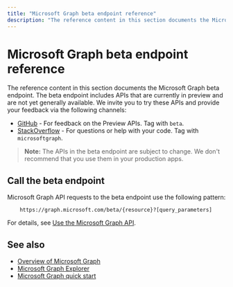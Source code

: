 ---title: "Microsoft Graph beta endpoint reference"description: "The reference content in this section documents the Microsoft Graph beta endpoint. The beta endpoint includes APIs that are currently in preview and are not yet generally available. We invite you to try these APIs and provide your feedback via the following channels:"---# Microsoft Graph beta endpoint reference

The reference content in this section documents the Microsoft Graph beta endpoint. The beta endpoint includes APIs that are currently in preview and are not yet generally available. We invite you to try these APIs and provide your feedback via the following channels:

- [GitHub](https://github.com/OfficeDev/microsoft-graph-docs/issues) - For feedback on the Preview APIs. Tag with `beta`.
- [StackOverflow](https://stackoverflow.com/questions/tagged/microsoftgraph) - For questions or help with your code. Tag with `microsoftgraph`.

> **Note:** The APIs in the beta endpoint are subject to change. We don't recommend that you use them in your production apps. 

## Call the beta endpoint

Microsoft Graph API requests to the beta endpoint use the following pattern:

```
	https://graph.microsoft.com/beta/{resource}?[query_parameters]
```

For details, see [Use the Microsoft Graph API](https://developer.microsoft.com/graph/docs/concepts/use_the_api).

## See also

- [Overview of Microsoft Graph](https://developer.microsoft.com/graph/docs/concepts/overview)
- [Microsoft Graph Explorer](https://developer.microsoft.com/graph/graph-explorer)
- [Microsoft Graph quick start](https://developer.microsoft.com/graph/quick-start)

